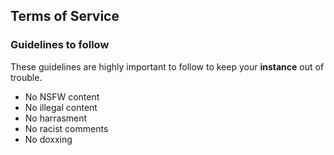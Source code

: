 ## Terms of Service


### Guidelines to follow
These guidelines are highly important to follow to keep your **instance** out of trouble.
- No NSFW content
- No illegal content
- No harrasment
- No racist comments
- No doxxing
